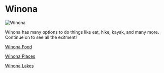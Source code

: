 # Winona
![Winona](https://www.iloveinspired.com/wp-content/uploads/2014/09/winona_overview.jpg "Picture of Winona Scenic Veiw")

Winona has many options to do things like eat, hike, kayak, and many more. Continue on to see all the exitment!

[Winona Food](https://ewelinaschlomann.github.io/Food/)

[Winona Places](https://ewelinaschlomann.github.io/Places/)

[Winona Lakes](https://ewelinaschlomann.github.io/Lake/)
